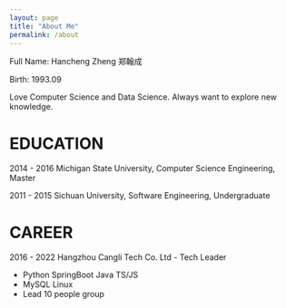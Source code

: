 ```yaml
---
layout: page
title: "About Me"
permalink: /about
---
```


Full Name: Hancheng Zheng 郑翰成

Birth: 1993.09

Love Computer Science and Data Science. Always want to explore new knowledge.

# EDUCATION

2014 - 2016 Michigan State University, Computer Science Engineering, Master

2011 - 2015 Sichuan University, Software Engineering, Undergraduate

# CAREER

2016 - 2022 Hangzhou Cangli Tech Co. Ltd - Tech Leader

- Python SpringBoot Java TS/JS
- MySQL Linux
- Lead 10 people group
